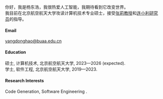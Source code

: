 

你好，我是杨东浩，我很热爱人工智能，我期待看到它改变世界。\
我目前在北京航空航天大学攻读计算机技术专业硕士，接受[张莉教授](https://shi.buaa.edu.cn/06453/zh_CN/index.htm)和[连小利研究员](https://scse.buaa.edu.cn/info/1080/7262.htm)的指导。

#### Email
yangdonghao@buaa.edu.cn

#### Education
硕士, 计算机技术, 北京航空航天大学, 2023—2026 (expected).\
学士, 软件工程, 北京航空航天大学, 2019—2023.

#### Research Interests
Code Generation, Software Engineering .

